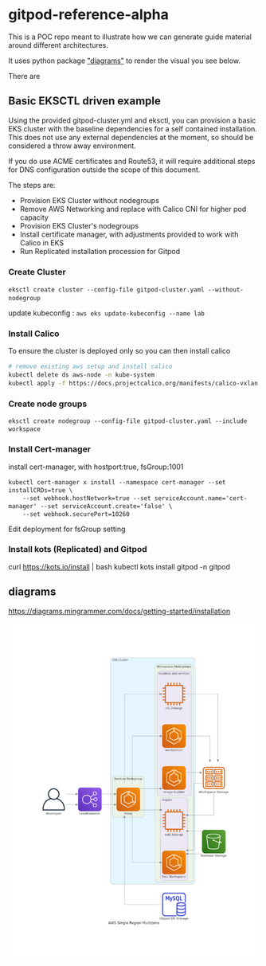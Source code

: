 # gitpod-reference-alpha

This is a POC repo meant to illustrate how we can generate guide material around different architectures.

It uses python package ["diagrams"](https://diagrams.mingrammer.com/) to render the visual you see below.

There are 

## Basic EKSCTL driven example

Using the provided gitpod-cluster.yml and eksctl, you can provision a basic EKS cluster with the baseline dependencies for a self contained installation. This does not use any external dependencies at the moment, so should be considered a throw away environment. 

If you do use ACME certificates and Route53, it will require additional steps for DNS configuration outside the scope of this document.

The steps are:
- Provision EKS Cluster without nodegroups
- Remove AWS Networking and replace with Calico CNI for higher pod capacity
- Provision EKS Cluster's nodegroups
- Install certificate manager, with adjustments provided to work with Calico in EKS
- Run Replicated installation procession for Gitpod


### Create Cluster
`eksctl create cluster --config-file gitpod-cluster.yaml --without-nodegroup`

update kubeconfig : `aws eks update-kubeconfig --name lab`

### Install Calico
To ensure the cluster is deployed only so you can then install calico
```bash
# remove existing aws setup and install calico
kubectl delete ds aws-node -n kube-system
kubectl apply -f https://docs.projectcalico.org/manifests/calico-vxlan.yaml
```

### Create node groups
```
eksctl create nodegroup --config-file gitpod-cluster.yaml --include workspace
```

### Install Cert-manager
install cert-manager, with hostport:true, fsGroup:1001
```
kubectl cert-manager x install --namespace cert-manager --set installCRDs=true \
    --set webhook.hostNetwork=true --set serviceAccount.name='cert-manager' --set serviceAccount.create='false' \
    --set webhook.securePort=10260
```
Edit deployment for fsGroup setting

### Install kots (Replicated) and Gitpod
curl https://kots.io/install | bash
kubectl kots install gitpod -n gitpod

## diagrams

https://diagrams.mingrammer.com/docs/getting-started/installation


![](aws_single_region_multizone.png)